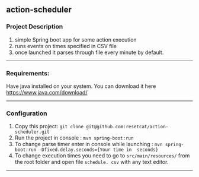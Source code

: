  action-scheduler
---
### Project Description
1. simple Spring boot app for some action execution
2. runs events on times specified in CSV file
3. once launched it parses through file every minute by default.
---
### Requirements:
Have java installed on your system. You can download it here https://www.java.com/download/

---
### Configuration
1. Copy this project: `git clone git@github.com:resetcat/action-scheduler.git`<br />
2. Run the project in console : `mvn spring-boot:run`
3. To change parse timer enter in console while launching : `mvn spring-boot:run -Dfixed.delay.seconds={Your time in 
   seconds}`
4. To change execution times you need to go to `src/main/resources/` from the root folder and open file `schedule.
   csv` with any text editor.
---
